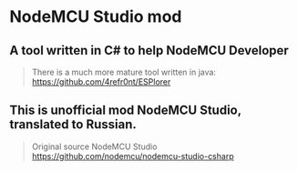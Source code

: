 NodeMCU Studio mod
==============

A tool written in C# to help NodeMCU Developer
---------------------------------------------------


>There is a much more mature tool written in java:
>https://github.com/4refr0nt/ESPlorer

This is unofficial mod NodeMCU Studio, translated to Russian.
---------------------------------------------------
>Original source NodeMCU Studio 
>https://github.com/nodemcu/nodemcu-studio-csharp
